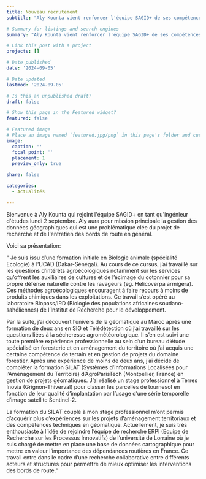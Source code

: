 ```yaml
---
title: Nouveau recrutement 
subtitle: "Aly Kounta vient renforcer l'équipe SAGID+ de ses compétences précieuses en géomatique."

# Summary for listings and search engines
summary: "Aly Kounta vient renforcer l'équipe SAGID+ de ses compétences précieuses en géomatique."

# Link this post with a project
projects: []

# Date published
date: '2024-09-05'

# Date updated
lastmod: '2024-09-05'

# Is this an unpublished draft?
draft: false

# Show this page in the Featured widget?
featured: false

# Featured image
# Place an image named `featured.jpg/png` in this page's folder and customize its options here.
image:
  caption: ''
  focal_point: ''
  placement: 1
  preview_only: true

share: false

categories:
  - Actualités

---
```


Bienvenue à Aly Kounta qui rejoint l'équipe SAGID+ en tant qu'ingénieur d'études lundi 2 septembre. Aly aura pour mission principale la gestion des données géographiques qui est une problématique clée du projet de recherche et de l'entretien des bords de route en général.

Voici sa présentation:

" Je suis issu d’une formation initiale en Biologie animale (spécialité Ecologie) à l’UCAD (Dakar-Sénégal). Au cours de ce cursus, j’ai travaillé sur les questions d’intérêts agroécologiques notamment sur les services qu’offrent les auxiliaires de cultures et de l’écimage du cotonnier pour sa propre défense naturelle contre les ravageurs (eg. Helicoverpa armigera). Ces méthodes agroécologiques encouragent à faire recours à moins de produits chimiques dans les exploitations. Ce travail s’est opéré au laboratoire Biopass/IRD (Biologie des populations africaines soudano-sahéliennes) de l’Institut de Recherche pour le développement. 


Par la suite, j’ai découvert l’univers de la géomatique au Maroc après une formation de deux ans en SIG et Télédétection où j’ai travaillé sur les questions liées à la sécheresse agrométéorologique. Il s’en est suivi une toute première expérience professionnelle au sein d’un bureau d’étude spécialisé en foresterie et en aménagement du territoire où j’ai acquis une certaine compétence de terrain et en gestion de projets du domaine forestier. Après une expérience de moins de deux ans, j’ai décidé de compléter la formation SILAT (Systèmes d’Informations Localisées pour l’Aménagement du Territoire) d’AgroParisTech (Montpellier,  France) en gestion de projets géomatiques. J’ai réalisé un stage professionnel à Terres Inovia (Grignon-Thiverval) pour classer les parcelles de tournesol en fonction de leur qualité d’implantation par l’usage d’une série temporelle d’image satellite Sentinel-2. 


La formation du SILAT couplé à mon stage professionnel m’ont permis d’acquérir plus d’expériences sur les projets d’aménagement territoriaux et des compétences techniques en géomatique. 
Actuellement, je suis très enthousiaste à l’idée de rejoindre l’équipe de recherche ERPI (Equipe de Recherche sur les Processus Innovatifs) de l’université de Lorraine où je suis chargé de mettre en place une base de données cartographique pour mettre en valeur l’importance des dépendances routières en France. Ce travail entre dans le cadre d’une recherche collaborative entre différents acteurs et structures pour permettre de mieux optimiser les interventions des bords de route."


